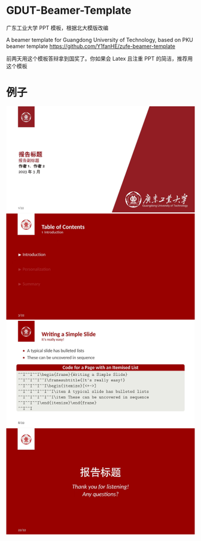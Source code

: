 # GDUT-Beamer-Template
广东工业大学 PPT 模板，根据北大模版改编

A beamer template for Guangdong University of Technology, based on PKU beamer template https://github.com/Y1fanHE/zufe-beamer-template

前两天用这个模板答辩拿到国奖了。你如果会 Latex 且注重 PPT 的简洁，推荐用这个模板

# 例子
![image](demo/title_page.jpg)
![image](demo/contents_page.jpg)
![image](demo/content_page.jpg)
![image](demo/end_pag.jpg)
